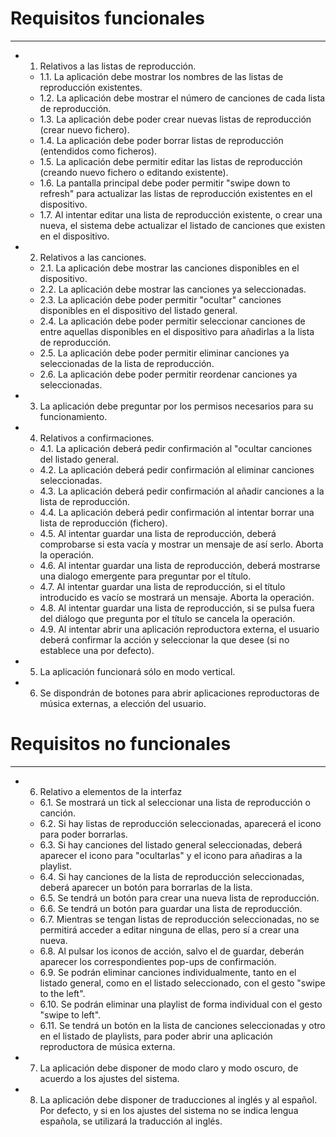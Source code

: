 # Requisitos funcionales
---

- 1. Relativos a las listas de reproducción.
    - 1.1. La aplicación debe mostrar los nombres de las listas de reproducción existentes.
    - 1.2. La aplicación debe mostrar el número de canciones de cada lista de reproducción.
    - 1.3. La aplicación debe poder crear nuevas listas de reproducción (crear nuevo fichero).
    - 1.4. La aplicación debe poder borrar listas de reproducción (entendidos como ficheros).
    - 1.5. La aplicación debe permitir editar las listas de reproducción (creando nuevo fichero o editando existente).
    - 1.6. La pantalla principal debe poder permitir "swipe down to refresh" para actualizar las listas de reproducción existentes en el dispositivo.
    - 1.7. Al intentar editar una lista de reproducción existente, o crear una nueva, el sistema debe actualizar el listado de canciones que existen en el dispositivo.

- 2. Relativos a las canciones.
    - 2.1. La aplicación debe mostrar las canciones disponibles en el dispositivo.
    - 2.2. La aplicación debe mostrar las canciones ya seleccionadas.
    - 2.3. La aplicación debe poder permitir "ocultar" canciones disponibles en el dispositivo del listado general.
    - 2.4. La aplicación debe poder permitir seleccionar canciones de entre aquellas disponibles en el dispositivo para añadirlas a la lista de reproducción.
    - 2.5. La aplicación debe poder permitir eliminar canciones ya seleccionadas de la lista de reproducción.
    - 2.6. La aplicación debe poder permitir reordenar canciones ya seleccionadas.

- 3. La aplicación debe preguntar por los permisos necesarios para su funcionamiento.

- 4. Relativos a confirmaciones.
    - 4.1. La aplicación deberá pedir confirmación al "ocultar canciones del listado general.
    - 4.2. La aplicación deberá pedir confirmación al eliminar canciones seleccionadas.
    - 4.3. La aplicación deberá pedir confirmación al añadir canciones a la lista de reproducción.
    - 4.4. La aplicación deberá pedir confirmación al intentar borrar una lista de reproducción (fichero).
    - 4.5. Al intentar guardar una lista de reproducción, deberá comprobarse si esta vacía y mostrar un mensaje de así serlo. Aborta la operación.
    - 4.6. Al intentar guardar una lista de reproducción, deberá mostrarse una dialogo emergente para preguntar por el título.
    - 4.7. Al intentar guardar una lista de reproducción, si el título introducido es vacío se mostrará un mensaje. Aborta la operación.
    - 4.8. Al intentar guardar una lista de reproducción, si se pulsa fuera del diálogo que pregunta por el título se cancela la operación.
    - 4.9. Al intentar abrir una aplicación reproductora externa, el usuario deberá confirmar la acción y seleccionar la que desee (si no establece una por defecto).

- 5. La aplicación funcionará sólo en modo vertical.

- 6. Se dispondrán de botones para abrir aplicaciones reproductoras de música externas, a elección del usuario.

# Requisitos no funcionales
---

- 6. Relativo a elementos de la interfaz
    - 6.1. Se mostrará un tick al seleccionar una lista de reproducción o canción.
    - 6.2. Si hay listas de reproducción seleccionadas, aparecerá el icono para poder borrarlas.
    - 6.3. Si hay canciones del listado general seleccionadas, deberá aparecer el icono para "ocultarlas" y el icono para añadiras a la playlist.
    - 6.4. Si hay canciones de la lista de reproducción seleccionadas, deberá aparecer un botón para borrarlas de la lista.
    - 6.5. Se tendrá un botón para crear una nueva lista de reproducción.
    - 6.6. Se tendrá un botón para guardar una lista de reproducción.
    - 6.7. Mientras se tengan listas de reproducción seleccionadas, no se permitirá acceder a editar ninguna de ellas, pero sí a crear una nueva.
    - 6.8. Al pulsar los iconos de acción, salvo el de guardar, deberán aparecer los correspondientes pop-ups de confirmación.
    - 6.9. Se podrán eliminar canciones individualmente, tanto en el listado general, como en el listado seleccionado, con el gesto "swipe to the left".
    - 6.10. Se podrán eliminar una playlist de forma individual con el gesto "swipe to left".
    - 6.11. Se tendrá un botón en la lista de canciones seleccionadas y otro en el listado de playlists, para poder abrir una aplicación reproductora de música externa.

- 7. La aplicación debe disponer de modo claro y modo oscuro, de acuerdo a los ajustes del sistema.

- 8. La aplicación debe disponer de traducciones al inglés y al español. Por defecto, y si en los ajustes del sistema no se indica lengua española, se utilizará la traducción al inglés.
 